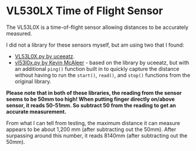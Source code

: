 # VL530LX Time of Flight Sensor
The VL53L0X is a time-of-flight sensor allowing distances to be accurately measured.

I did not a library for these sensors myself, but am using two that I found:
- [VL53L0X.py by uceeatz](https://github.com/uceeatz/VL53L0X).
- [vl53l0x.py by Kevin McAleer](https://github.com/kevinmcaleer/vl53l0x) - based on the library by uceeatz, but with an additional `ping()` function built in to quickly capture the distance without having to run the `start()`, `read()`, and `stop()` functions from the original library.

**Please note that in both of these libraries, the reading from the sensor seems to be 50mm too high! When putting finger directly on/above sensor, it reads 50-51mm. So subtract 50 from the reading to get an accurate measurement.**

From what I can tell from testing, the maximum distance it can measure appears to be about 1,200 mm (after subtracting out the 50mm). After surpassing around this number, it reads 8140mm (after subtracting out the 50mm).